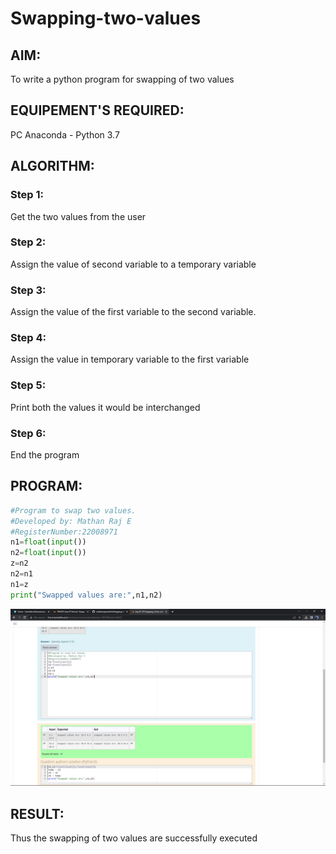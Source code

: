 # Swapping-two-values
## AIM:
To write a python program for swapping of two values
## EQUIPEMENT'S REQUIRED: 
PC
Anaconda - Python 3.7
## ALGORITHM: 
### Step 1:
Get the two values from the user
### Step 2: 
Assign the value of second variable to a temporary variable 
### Step 3: 
Assign the value of the first variable to the second variable.
### Step 4:  
Assign the value in temporary variable to the first variable
### Step 5: 
Print both the values it would be interchanged
### Step 6: 
End the program
## PROGRAM:
````python
#Program to swap two values.
#Developed by: Mathan Raj E
#RegisterNumber:22008971
n1=float(input())
n2=float(input())
z=n2
n2=n1
n1=z
print("Swapped values are:",n1,n2)
````
![output](./Screenshot%20(19).png)



## RESULT:
Thus the swapping of two values are successfully executed



